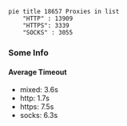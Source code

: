 
```mermaid
pie title 18657 Proxies in list
    "HTTP" : 13909
    "HTTPS": 3339
    "SOCKS" : 3055
```

### Some Info
#### Average Timeout

- mixed: 3.6s
- http: 1.7s
- https: 7.5s
- socks: 6.3s